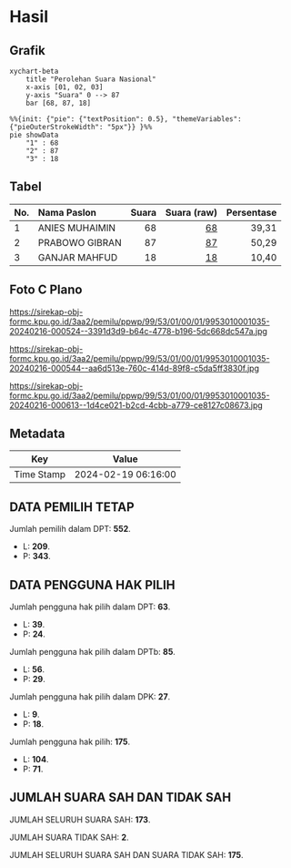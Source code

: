 # Hasil

## Grafik

```mermaid
xychart-beta
    title "Perolehan Suara Nasional"
    x-axis [01, 02, 03]
    y-axis "Suara" 0 --> 87
    bar [68, 87, 18]
```

```mermaid
%%{init: {"pie": {"textPosition": 0.5}, "themeVariables": {"pieOuterStrokeWidth": "5px"}} }%%
pie showData
    "1" : 68
    "2" : 87
    "3" : 18
```

## Tabel

| No. | Nama Paslon    | Suara | Suara (raw) | Persentase |
|:--- |:-------------- | -----:| -----------:| ----------:|
| 1   | ANIES MUHAIMIN | 68    | [68][p-1]   | 39,31      |
| 2   | PRABOWO GIBRAN | 87    | [87][p-2]   | 50,29      |
| 3   | GANJAR MAHFUD  | 18    | [18][p-3]   | 10,40      |


[p-1]: https://github.com/gigit-pemilu/pemilu-2024/blob/main/pilpres/hitung-suara/sub/99-luar-negeri/sub/53-jeddah-arab-saudi/sub/01-jeddah-arab-saudi/sub/0001-jeddah-arab-saudi/sub/035-ksk-023/sub/paslon-1.txt
[p-2]: https://github.com/gigit-pemilu/pemilu-2024/blob/main/pilpres/hitung-suara/sub/99-luar-negeri/sub/53-jeddah-arab-saudi/sub/01-jeddah-arab-saudi/sub/0001-jeddah-arab-saudi/sub/035-ksk-023/sub/paslon-2.txt
[p-3]: https://github.com/gigit-pemilu/pemilu-2024/blob/main/pilpres/hitung-suara/sub/99-luar-negeri/sub/53-jeddah-arab-saudi/sub/01-jeddah-arab-saudi/sub/0001-jeddah-arab-saudi/sub/035-ksk-023/sub/paslon-3.txt

## Foto C Plano

https://sirekap-obj-formc.kpu.go.id/3aa2/pemilu/ppwp/99/53/01/00/01/9953010001035-20240216-000524--3391d3d9-b64c-4778-b196-5dc668dc547a.jpg

https://sirekap-obj-formc.kpu.go.id/3aa2/pemilu/ppwp/99/53/01/00/01/9953010001035-20240216-000544--aa6d513e-760c-414d-89f8-c5da5ff3830f.jpg

https://sirekap-obj-formc.kpu.go.id/3aa2/pemilu/ppwp/99/53/01/00/01/9953010001035-20240216-000613--1d4ce021-b2cd-4cbb-a779-ce8127c08673.jpg


## Metadata

| Key        | Value               |
| ---------- | ------------------- |
| Time Stamp | 2024-02-19 06:16:00 |


## DATA PEMILIH TETAP

Jumlah pemilih dalam DPT: **552**.
 * L: **209**.
 * P: **343**.

## DATA PENGGUNA HAK PILIH

Jumlah pengguna hak pilih dalam DPT: **63**.
 * L: **39**.
 * P: **24**.

Jumlah pengguna hak pilih dalam DPTb: **85**.
 * L: **56**.
 * P: **29**.

Jumlah pengguna hak pilih dalam DPK: **27**.
 * L: **9**.
 * P: **18**.

Jumlah pengguna hak pilih: **175**.
 * L: **104**.
 * P: **71**.

## JUMLAH SUARA SAH DAN TIDAK SAH

JUMLAH SELURUH SUARA SAH: **173**.

JUMLAH SUARA TIDAK SAH: **2**.

JUMLAH SELURUH SUARA SAH DAN SUARA TIDAK SAH: **175**.


